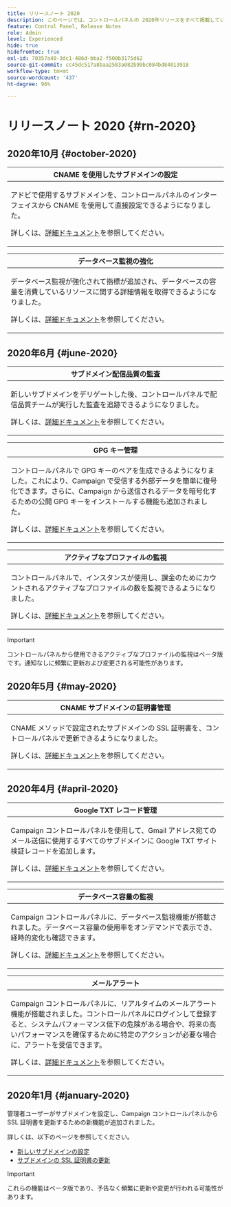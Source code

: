 ```yaml
---
title: リリースノート 2020
description: このページでは、コントロールパネルの 2020年リリースをすべて掲載しています。
feature: Control Panel, Release Notes
role: Admin
level: Experienced
hide: true
hidefromtoc: true
exl-id: 70357a40-3dc1-486d-bba2-f500b3175d62
source-git-commit: cc45dc517a8baa2583a082b99bc084bd84013918
workflow-type: tm+mt
source-wordcount: '437'
ht-degree: 96%

---
```


# リリースノート 2020 {#rn-2020}

## 2020年10月 {#october-2020}

<table>
<thead>
<tr>
<th><strong>CNAME を使用したサブドメインの設定</strong><br/></th>
</tr>
</thead>
<tbody>
<tr>
<td>
<p>アドビで使用するサブドメインを、コントロールパネルのインターフェイスから CNAME を使用して直接設定できるようになりました。</p><p>詳しくは、<a href="../subdomains-certificates/using/setting-up-new-subdomain.md">詳細ドキュメント</a>を参照してください。</p>
</td>
</tr>
</tbody>
</table>

<table>
<thead>
<tr>
<th><strong>データベース監視の強化</strong><br/></th>
</tr>
</thead>
<tbody>
<tr>
<td>
<p>データベース監視が強化されて指標が追加され、データベースの容量を消費しているリソースに関する詳細情報を取得できるようになりました。</p><p>詳しくは、<a href="../performance-monitoring/using/database-monitoring.md">詳細ドキュメント</a>を参照してください。</p>
</td>
</tr>
</tbody>
</table>

## 2020年6月 {#june-2020}

<table>
<thead>
<tr>
<th><strong>サブドメイン配信品質の監査</strong><br/></th>
</tr>
</thead>
<tbody>
<tr>
<td>
<p>新しいサブドメインをデリゲートした後、コントロールパネルで配信品質チームが実行した監査を追跡できるようになりました。</p><p>詳しくは、<a href="../subdomains-certificates/using/setting-up-new-subdomain.md">詳細ドキュメント</a>を参照してください。</p>
</td>
</tr>
</tbody>
</table>

<table>
<thead>
<tr>
<th><strong>GPG キー管理</strong><br/></th>
</tr>
</thead>
<tbody>
<tr>
<td>
<p>コントロールパネルで GPG キーのペアを生成できるようになりました。これにより、Campaign で受信する外部データを簡単に復号化できます。さらに、Campaign から送信されるデータを暗号化するための公開 GPG キーをインストールする機能も追加されました。</p><p>詳しくは、<a href="../instances-settings/using/gpg-keys-management.md">詳細ドキュメント</a>を参照してください。</p>
</td>
</tr>
</tbody>
</table>

<table>
<thead>
<tr>
<th><strong>アクティブなプロファイルの監視</strong><br/></th>
</tr>
</thead>
<tbody>
<tr>
<td>
<p>コントロールパネルで、インスタンスが使用し、課金のためにカウントされるアクティブなプロファイルの数を監視できるようになりました。</p><p>詳しくは、<a href="../performance-monitoring/using/active-profiles-monitoring.md">詳細ドキュメント</a>を参照してください。</p>
</td>
</tr>
</tbody>
</table>

>[!IMPORTANT]
>
>コントロールパネルから使用できるアクティブなプロファイルの監視はベータ版です。通知なしに頻繁に更新および変更される可能性があります。

## 2020年5月 {#may-2020}

<table>
<thead>
<tr>
<th><strong>CNAME サブドメインの証明書管理</strong><br/></th>
</tr>
</thead>
<tbody>
<tr>
<td>
<p>CNAME メソッドで設定されたサブドメインの SSL 証明書を、コントロールパネルで更新できるようになりました。</p><p>詳しくは、<a href="../subdomains-certificates/using/renewing-subdomain-certificate.md">詳細ドキュメント</a>を参照してください。</p>
</td>
</tr>
</tbody>
</table>

## 2020年4月 {#april-2020}

<table>
<thead>
<tr>
<th><strong>Google TXT レコード管理</strong><br/></th>
</tr>
</thead>
<tbody>
<tr>
<td>
<p>Campaign コントロールパネルを使用して、Gmail アドレス宛てのメール送信に使用するすべてのサブドメインに Google TXT サイト検証レコードを追加します。</p><p>詳しくは、<a href="../subdomains-certificates/using/managing-txt-records.md">詳細ドキュメント</a>を参照してください。</p>
</td>
</tr>
</tbody>
</table>

<table>
<thead>
<tr>
<th><strong>データベース容量の監視</strong><br/></th>
</tr>
</thead>
<tbody>
<tr>
<td>
<p>Campaign コントロールパネルに、データベース監視機能が搭載されました。データベース容量の使用率をオンデマンドで表示でき、経時的変化も確認できます。</p><p>詳しくは、<a href="../performance-monitoring/using/database-monitoring.md">詳細ドキュメント</a>を参照してください。</p>
</td>
</tr>
</tbody>
</table>

<table>
<thead>
<tr>
<th><strong>メールアラート</strong><br/></th>
</tr>
</thead>
<tbody>
<tr>
<td>
<p>Campaign コントロールパネルに、リアルタイムのメールアラート機能が搭載されました。コントロールパネルにログインして登録すると、システムパフォーマンス低下の危険がある場合や、将来の高いパフォーマンスを確保するために特定のアクションが必要な場合に、アラートを受信できます。</p><p>詳しくは、<a href="../performance-monitoring/using/email-alerting.md">詳細ドキュメント</a>を参照してください。</p>
</td>
</tr>
</tbody>
</table>

## 2020年1月 {#january-2020}

管理者ユーザーがサブドメインを設定し、Campaign コントロールパネルから SSL 証明書を更新するための新機能が追加されました。

詳しくは、以下のページを参照してください。
* [新しいサブドメインの設定](../subdomains-certificates/using/setting-up-new-subdomain.md)
* [サブドメインの SSL 証明書の更新](../subdomains-certificates/using/renewing-subdomain-certificate.md)

>[!IMPORTANT]
>
>これらの機能はベータ版であり、予告なく頻繁に更新や変更が行われる可能性があります。
